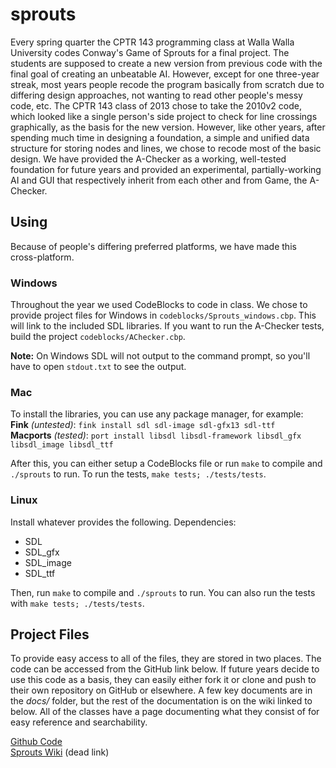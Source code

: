 sprouts
=======
Every spring quarter the CPTR 143 programming class at Walla Walla University
codes Conway's Game of Sprouts for a final project. The students are supposed
to create a new version from previous code with the final goal of creating an
unbeatable AI. However, except for one three-year streak, most years people
recode the program basically from scratch due to differing design approaches,
not wanting to read other people's messy code, etc. The CPTR 143 class of 2013
chose to take the 2010v2 code, which looked like a single person's side project
to check for line crossings graphically, as the basis for the new version.
However, like other years, after spending much time in designing a foundation,
a simple and unified data structure for storing nodes and lines, we chose to
recode most of the basic design. We have provided the A-Checker as a working,
well-tested foundation for future years and provided an experimental,
partially-working AI and GUI that respectively inherit from each other and
from Game, the A-Checker.

Using
-----
Because of people's differing preferred platforms, we have made this
cross-platform. 

### Windows ###
Throughout the year we used CodeBlocks to code in class. We chose to provide
project files for Windows in ``codeblocks/Sprouts_windows.cbp``. This will
link to the included SDL libraries. If you want to run the A-Checker tests,
build the project ``codeblocks/AChecker.cbp``.

**Note:** On Windows SDL will not output to the command prompt, so you'll
have to open ``stdout.txt`` to see the output.

### Mac ###
To install the libraries, you can use any package manager, for example:  
**Fink** *(untested)*: ``fink install sdl sdl-image sdl-gfx13 sdl-ttf``  
**Macports** *(tested)*: ``port install libsdl libsdl-framework libsdl_gfx libsdl_image libsdl_ttf``  

After this, you can either setup a CodeBlocks file or run ``make`` to compile
and ``./sprouts`` to run. To run the tests, ``make tests; ./tests/tests``.

### Linux ###
Install whatever provides the following. Dependencies:  

 * SDL
 * SDL\_gfx
 * SDL\_image
 * SDL\_ttf

Then, run ``make`` to compile and ``./sprouts`` to run. You can also run the
tests with ``make tests; ./tests/tests``.

Project Files
-------------
To provide easy access to all of the files, they are stored in two places. The
code can be accessed from the GitHub link below. If future years decide to use
this code as a basis, they can easily either fork it or clone and push to their
own repository on GitHub or elsewhere. A few key documents are in the *docs/*
folder, but the rest of the documentation is on the wiki linked to below. All
of the classes have a page documenting what they consist of for easy reference
and searchability.

[Github Code](https://github.com/floft/sprouts)  
[Sprouts Wiki](http://sprouts.kingscastle.co/index.php/Main_Page) (dead link)
